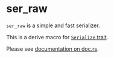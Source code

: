 # ser_raw

`ser_raw` is a simple and fast serializer.

This is a derive macro for [`Serialize` trait](https://docs.rs/ser_raw/latest/ser_raw/trait.Serialize.html).

Please see [documentation on doc.rs](https://docs.rs/ser_raw/latest/ser_raw/).
